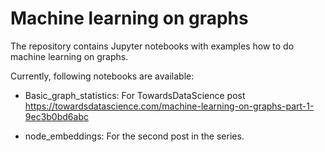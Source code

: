 # Machine learning on graphs
The repository contains Jupyter notebooks with examples how to do machine learning on graphs.

Currently, following notebooks are available:

* Basic_graph_statistics: For TowardsDataScience post https://towardsdatascience.com/machine-learning-on-graphs-part-1-9ec3b0bd6abc

* node_embeddings: For the second post in the series.
